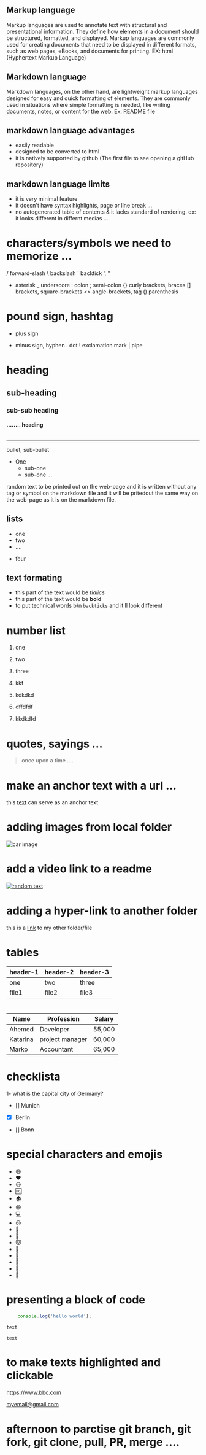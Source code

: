 
## Markup language

Markup languages are used to annotate text with structural and presentational information. 
They define how elements in a document should be structured, formatted, and displayed. Markup languages are commonly used for creating documents that need to be displayed in different formats, such as web pages, eBooks, and documents for printing. EX: html (Hyphertext Markup Language)

## Markdown language

Markdown languages, on the other hand, are lightweight markup languages designed for easy and quick formatting of elements. They are commonly used in situations where simple formatting is needed, like writing documents, notes, or content for the web. Ex: README file  

##  markdown language advantages
* easily readable
* designed to be converted to html
* it is natively supported by github (The first file to see opening a gitHub repository)

## markdown language limits
* it is very minimal feature
* it doesn't have syntax highlights, page or line break ...
* no autogenerated table of contents & it lacks standard of rendering. ex: it looks different in differnt medias ...

# characters/symbols we need to memorize ...

/   forward-slash
\   backslash
`   backtick
', "
*   asterisk
_   underscore
:   colon
;   semi-colon
{}  curly brackets, braces
[]  brackets, square-brackets
<>  angle-brackets, tag
()  parenthesis
#   pound sign, hashtag
+   plus sign
-   minus sign, hyphen
.   dot
!   exclamation mark
|   pipe

#   heading

##  sub-heading

### sub-sub heading 

#### ........ heading

######

<!-- horizontal line -->

---

bullet, sub-bullet

* One  
  * sub-one
  * sub-one ...
  
<!-- this is to be hidden cmd + ?/ -->

<!-- text content -->

random text to be printed out on the web-page and it is written without any tag or symbol on the markdown file and it will be pritedout the same way on the web-page as it is on the markdown file.

##      lists

*   one
*   two
*   ....
-   four

##  text formating

-   this part of the text would be *tialics*
-   this part of the text would be **bold**
-   to put technical words b/n `backticks` and it ll look different

#   number list

1.  one
2.  two
3.  three


1.  kkf
1.  kdkdkd
1.  dffdfdf
1.  kkdkdfd   

#   quotes, sayings ...

>   once upon a time ....

#   make an anchor text with a url ...

this [text](https://bbc.com) can serve as an anchor text

#   adding images from local folder

![car image](../CommonProject/%20images/myCar.jpg 'cool_car')

#   add a video link to a readme

[![random text](../CommonProject/%20images/myCar.jpg)](https://www.youtube.com/watch?v=YLslsZuEaNE)

#   adding a hyper-link to another folder

this is a [link](../myDir/myFile.txt) to my other folder/file

#   tables

|header-1|header-2|header-3|
|---|---|---|
|one|two|three|
|file1|file2|file3|

#

|Name|Profession|Salary|
|---|---|---|
|Ahemed|Developer|55,000|
|Katarina|project manager|60,000|
|Marko|Accountant|65,000|

# checklista

1-  what is the capital city of Germany?
-   [] Munich
-   [x] Berlin
-   [] Bonn

#   special characters and emojis

-   :smile:
-   :heart:
-   :cry:
-   :cool:
-   :house:
-   :laughing:
-   :computer:
-   :confused:
-   :man:
-   :woman:
-   :cat:
-   :book:
-   :car:
-   :dog:
-   :tiger:
-   :lion:
  
#   presenting a block of code 


```javascript
    console.log('hello world');
```
`text` 

```text```
 

#   to make texts highlighted and clickable 

<https://www.bbc.com>

<myemail@gmail.com>


# afternoon to parctise git branch, git fork, git clone, pull, PR, merge ....